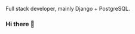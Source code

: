 

<!--
**aescobarr/aescobarr** is a ✨ _special_ ✨ repository because its `README.md` (this file) appears on your GitHub profile.

Here are some ideas to get you started:

- 🔭 I’m currently working on ...
- 🌱 I’m currently learning ...
- 👯 I’m looking to collaborate on ...
- 🤔 I’m looking for help with ...
- 💬 Ask me about ...
- 📫 How to reach me: ...
- 😄 Pronouns: ...
- ⚡ Fun fact: ...
-->

Full stack developer, mainly Django + PostgreSQL. 

### Hi there 👋

<!--
[![Language stats](https://github-readme-stats.vercel.app/api/top-langs/?username=aescobarr&langs_count=8&theme=github_dark&layout=compact&count_private=true&langs_count=10)](https://github.com/anuraghazra/github-readme-stats)
-->
